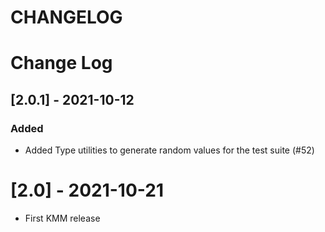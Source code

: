 # CHANGELOG

# Change Log

## [2.0.1] - 2021-10-12
### Added
- Added Type utilities to generate random values for the test suite (#52)


# [2.0] - 2021-10-21
- First KMM release
